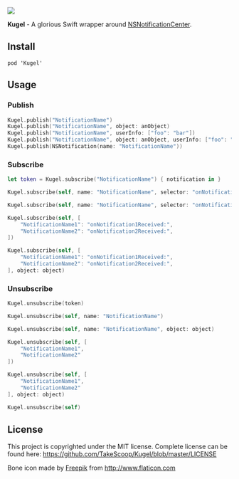 ![](https://www.dropbox.com/s/27fjg3vjugd30fw/kugel_logo.png?raw=1)

**Kugel** - A glorious Swift wrapper around [NSNotificationCenter](https://developer.apple.com/library/mac/documentation/Cocoa/Reference/Foundation/Classes/NSNotificationCenter_Class/).

Install
-------

```
pod 'Kugel'
```

Usage
-----

### Publish

```swift
Kugel.publish("NotificationName")
Kugel.publish("NotificationName", object: anObject)
Kugel.publish("NotificationName", userInfo: ["foo": "bar"])
Kugel.publish("NotificationName", object: anObject, userInfo: ["foo": "bar"])
Kugel.publish(NSNotification(name: "NotificationName"))
```

### Subscribe

```swift
let token = Kugel.subscribe("NotificationName") { notification in }

Kugel.subscribe(self, name: "NotificationName", selector: "onNotificationReceived:")

Kugel.subscribe(self, name: "NotificationName", selector: "onNotificationReceived:", object: object)

Kugel.subscribe(self, [
    "NotificationName1": "onNotification1Received:",
    "NotificationName2": "onNotification2Received:",
])

Kugel.subscribe(self, [
    "NotificationName1": "onNotification1Received:",
    "NotificationName2": "onNotification2Received:",
], object: object)
```

### Unsubscribe

```swift
Kugel.unsubscribe(token)

Kugel.unsubscribe(self, name: "NotificationName")

Kugel.unsubscribe(self, name: "NotificationName", object: object)

Kugel.unsubscribe(self, [
	"NotificationName1",
	"NotificationName2"
])

Kugel.unsubscribe(self, [
	"NotificationName1",
	"NotificationName2"
], object: object)

Kugel.unsubscribe(self)
```

License
-------

This project is copyrighted under the MIT license. Complete license can be found here: <https://github.com/TakeScoop/Kugel/blob/master/LICENSE>

Bone icon made by [Freepik](http://www.flaticon.com/authors/freepik) from <http://www.flaticon.com> 
